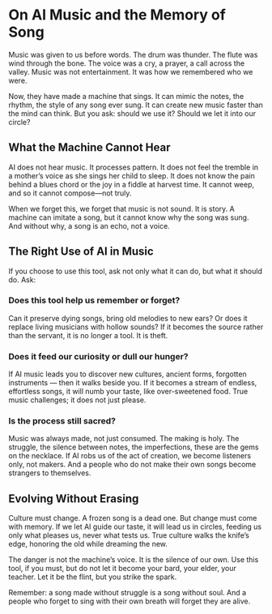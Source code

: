 <script setup>
import ShawnBio from '../../components/ShawnBio.vue';
import topImage from '../../components/top-image.vue';
</script>

# On AI Music and the Memory of Song

<topImage imagePath="../public/assets/pexels-samandgos-709552.jpg" alt="a tranquil stream in a forest" />

Music was given to us before words. The drum was thunder. The flute was wind through the bone. The voice was a cry, a prayer, a call across the valley. Music was not entertainment. It was how we remembered who we were.

Now, they have made a machine that sings. It can mimic the notes, the rhythm, the style of any song ever sung. It can create new music faster than the mind can think. But you ask: should we use it? Should we let it into our circle?

## What the Machine Cannot Hear

AI does not hear music. It processes pattern. It does not feel the tremble in a mother’s voice as she sings her child to sleep. It does not know the pain behind a blues chord or the joy in a fiddle at harvest time. It cannot weep, and so it cannot compose—not truly.

When we forget this, we forget that music is not sound. It is story. A machine can imitate a song, but it cannot know why the song was sung. And without why, a song is an echo, not a voice.

## The Right Use of AI in Music

If you choose to use this tool, ask not only what it can do, but what it should do. Ask:

### Does this tool help us remember or forget?

Can it preserve dying songs, bring old melodies to new ears? Or does it replace living musicians with hollow sounds? If it becomes the source rather than the servant, it is no longer a tool. It is theft.

### Does it feed our curiosity or dull our hunger?

If AI music leads you to discover new cultures, ancient forms, forgotten instruments — then it walks beside you. If it becomes a stream of endless, effortless songs, it will numb your taste, like over-sweetened food. True music challenges; it does not just please.

### Is the process still sacred?

Music was always made, not just consumed. The making is holy. The struggle, the silence between notes, the imperfections, these are the gems on the necklace. If AI robs us of the act of creation, we become listeners only, not makers. And a people who do not make their own songs become strangers to themselves.

## Evolving Without Erasing

Culture must change. A frozen song is a dead one. But change must come with memory. If we let AI guide our taste, it will lead us in circles, feeding us only what pleases us, never what tests us. True culture walks the knife’s edge, honoring the old while dreaming the new.

The danger is not the machine’s voice. It is the silence of our own. Use this tool, if you must, but do not let it become your bard, your elder, your teacher. Let it be the flint, but you strike the spark.

Remember: a song made without struggle is a song without soul. And a people who forget to sing with their own breath will forget they are alive.

<br/>
<ShawnBio />